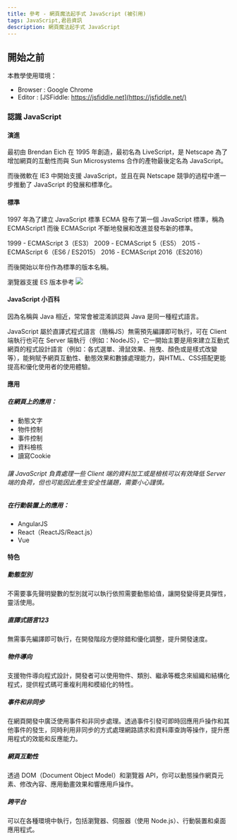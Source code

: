 ```yaml
---
title: 參考 - 網頁魔法起手式 JavaScript (被引用)
tags: JavaScript,君邑資訊
description: 網頁魔法起手式 JavaScript
---
```

<style>
    .footnotes-list{
        font-size: 1rem;
    }
    hr.footnotes-sep {
        height: auto !important;
        border-top: 0px solid #eee !important;
        margin-bottom: 0rem !important;
    }
    li>p {
        margin-top: 0.25rem !important;
        margin-bottom: 0.25rem !important;
    }
</style>


## 開始之前

本教學使用環境：

- Browser : Google Chrome
- Editor  : [JSFiddle: https://jsfiddle.net](https://jsfiddle.net/)

### 認識 JavaScript

#### 演進

最初由 Brendan Eich 在 1995 年創造，最初名為 LiveScript，是 Netscape 為了增加網頁的互動性而與 Sun Microsystems 合作的產物最後定名為 JavaScript。

而後微軟在 IE3 中開始支援 JavaScript，並且在與 Netscape 競爭的過程中進一步推動了 JavaScript 的發展和標準化。

#### 標準

1997 年為了建立 JavaScript 標準 ECMA 發布了第一個 JavaScript 標準，稱為 ECMAScript1 而後 ECMAScript 不斷地發展和改進並發布新的標準。

1999 - ECMAScript 3（ES3）
2009 - ECMAScript 5（ES5）
2015 - ECMAScript 6（ES6 / ES2015）
2016 - ECMAScript 2016（ES2016）

而後開始以年份作為標準的版本名稱。

瀏覽器支援 ES 版本參考
![](https://hackmd.io/_uploads/BkVPOIer2.png)

#### JavaScript 小百科

因為名稱與 Java 相近，常常會被混淆誤認與 Java 是同一種程式語言。

JavaScript 屬於直譯式程式語言（簡稱JS）無需預先編譯即可執行，可在 Client 端執行也可在 Server 端執行（例如：NodeJS），它一開始主要是用來建立互動式網頁的程式設計語言（例如：各式選單、滑鼠效果、拖曳、顏色或是樣式改變等），能夠賦予網頁互動性、動態效果和數據處理能力，與HTML、CSS搭配更能提高和優化使用者的使用體驗。

#### 應用

##### 在網頁上的應用：

- 動態文字
- 物件控制
- 事件控制
- 資料檢核
- 讀寫Cookie

###### 讓 JavaScript 負責處理一些 Client 端的資料加工或是檢核可以有效降低 Server 端的負荷，但也可能因此產生安全性議題，需要小心謹慎。

##### 在行動裝置上的應用：

- AngularJS<!-- 由Google維護的開放JavaScript函式庫，用來協助單一頁面應用程式運作，曾經紅極一時不過目前已停止維護。 -->
- React（ReactJS/React.js）
- Vue

#### 特色

##### 動態型別

不需要事先聲明變數的型別就可以執行依照需要動態給值，讓開發變得更具彈性，靈活使用。

##### 直譯式語言123

無需事先編譯即可執行，在開發階段方便除錯和優化調整，提升開發速度。

##### 物件導向

支援物件導向程式設計，開發者可以使用物件、類別、繼承等概念來組織和結構化程式，提供程式碼可重複利用和模組化的特性。

##### 事件和非同步

在網頁開發中廣泛使用事件和非同步處理。透過事件引發可即時回應用戶操作和其他事件的發生，同時利用非同步的方式處理網路請求和資料庫查詢等操作，提升應用程式的效能和反應能力。

<!--
同步 https://zh.wikipedia.org/zh-tw/%E5%90%8C%E6%AD%A5
非同步 https://zh.wikipedia.org/zh-tw/AJAX 代表
-->

##### 網頁互動性

透過 DOM（Document Object Model）和瀏覽器 API，你可以動態操作網頁元素、修改內容、應用動畫效果和響應用戶操作。

##### 跨平台

可以在各種環境中執行，包括瀏覽器、伺服器（使用 Node.js）、行動裝置和桌面應用程式。
